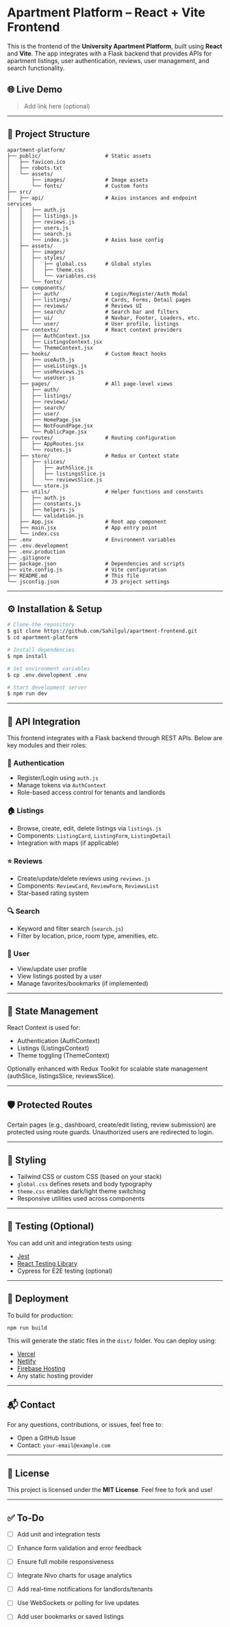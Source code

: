 # Apartment Platform – React + Vite Frontend

This is the frontend of the **University Apartment Platform**, built using **React** and **Vite**. The app integrates with a Flask backend that provides APIs for apartment listings, user authentication, reviews, user management, and search functionality.

## 🌐 Live Demo
> Add link here (optional)

---

## 📁 Project Structure
```
apartment-platform/
├── public/                     # Static assets
│   ├── favicon.ico
│   ├── robots.txt
│   └── assets/
│       ├── images/             # Image assets
│       └── fonts/              # Custom fonts
├── src/
│   ├── api/                    # Axios instances and endpoint services
│   │   ├── auth.js
│   │   ├── listings.js
│   │   ├── reviews.js
│   │   ├── users.js
│   │   ├── search.js
│   │   └── index.js            # Axios base config
│   ├── assets/
│   │   ├── images/
│   │   ├── styles/
│   │   │   ├── global.css      # Global styles
│   │   │   ├── theme.css
│   │   │   └── variables.css
│   │   └── fonts/
│   ├── components/
│   │   ├── auth/               # Login/Register/Auth Modal
│   │   ├── listings/           # Cards, Forms, Detail pages
│   │   ├── reviews/            # Reviews UI
│   │   ├── search/             # Search bar and filters
│   │   ├── ui/                 # Navbar, Footer, Loaders, etc.
│   │   └── user/               # User profile, listings
│   ├── contexts/               # React context providers
│   │   ├── AuthContext.jsx
│   │   ├── ListingsContext.jsx
│   │   └── ThemeContext.jsx
│   ├── hooks/                  # Custom React hooks
│   │   ├── useAuth.js
│   │   ├── useListings.js
│   │   ├── useReviews.js
│   │   └── useUser.js
│   ├── pages/                  # All page-level views
│   │   ├── auth/
│   │   ├── listings/
│   │   ├── reviews/
│   │   ├── search/
│   │   ├── user/
│   │   ├── HomePage.jsx
│   │   ├── NotFoundPage.jsx
│   │   └── PublicPage.jsx
│   ├── routes/                 # Routing configuration
│   │   ├── AppRoutes.jsx
│   │   └── routes.js
│   ├── store/                  # Redux or Context state
│   │   ├── slices/
│   │   │   ├── authSlice.js
│   │   │   ├── listingsSlice.js
│   │   │   └── reviewsSlice.js
│   │   └── store.js
│   ├── utils/                  # Helper functions and constants
│   │   ├── auth.js
│   │   ├── constants.js
│   │   ├── helpers.js
│   │   └── validation.js
│   ├── App.jsx                 # Root app component
│   ├── main.jsx                # App entry point
│   └── index.css
├── .env                        # Environment variables
├── .env.development
├── .env.production
├── .gitignore
├── package.json                # Dependencies and scripts
├── vite.config.js              # Vite configuration
├── README.md                   # This file
└── jsconfig.json               # JS project settings
```

---

## ⚙️ Installation & Setup

```bash
# Clone the repository
$ git clone https://github.com/Sahilgul/apartment-frontend.git
$ cd apartment-platform

# Install dependencies
$ npm install

# Set environment variables
$ cp .env.development .env

# Start development server
$ npm run dev
```

---

## 🔌 API Integration
This frontend integrates with a Flask backend through REST APIs. Below are key modules and their roles:

### 🔐 Authentication
- Register/Login using `auth.js`
- Manage tokens via `AuthContext`
- Role-based access control for tenants and landlords

### 🏠 Listings
- Browse, create, edit, delete listings via `listings.js`
- Components: `ListingCard`, `ListingForm`, `ListingDetail`
- Integration with maps (if applicable)

### ⭐ Reviews
- Create/update/delete reviews using `reviews.js`
- Components: `ReviewCard`, `ReviewForm`, `ReviewsList`
- Star-based rating system

### 🔍 Search
- Keyword and filter search (`search.js`)
- Filter by location, price, room type, amenities, etc.

### 👤 User
- View/update user profile
- View listings posted by a user
- Manage favorites/bookmarks (if implemented)

---

## 🧠 State Management
React Context is used for:
- Authentication (AuthContext)
- Listings (ListingsContext)
- Theme toggling (ThemeContext)

Optionally enhanced with Redux Toolkit for scalable state management (authSlice, listingsSlice, reviewsSlice).

---

## 🛡️ Protected Routes
Certain pages (e.g., dashboard, create/edit listing, review submission) are protected using route guards. Unauthorized users are redirected to login.

---

## 🎨 Styling
- Tailwind CSS or custom CSS (based on your stack)
- `global.css` defines resets and body typography
- `theme.css` enables dark/light theme switching
- Responsive utilities used across components

---

## 🧪 Testing (Optional)
You can add unit and integration tests using:
- [Jest](https://jestjs.io/)
- [React Testing Library](https://testing-library.com/docs/react-testing-library/intro/)
- Cypress for E2E testing (optional)

---

## 🚀 Deployment
To build for production:
```bash
npm run build
```
This will generate the static files in the `dist/` folder.
You can deploy using:
- [Vercel](https://vercel.com/)
- [Netlify](https://www.netlify.com/)
- [Firebase Hosting](https://firebase.google.com/products/hosting)
- Any static hosting provider

---

## 📬 Contact
For any questions, contributions, or issues, feel free to:
- Open a GitHub Issue
- Contact: `your-email@example.com`

---

## 📜 License
This project is licensed under the **MIT License**. Feel free to fork and use!

---

## ✅ To-Do
- [ ] Add unit and integration tests
- [ ] Enhance form validation and error feedback
- [ ] Ensure full mobile responsiveness
- [ ] Integrate Nivo charts for usage analytics
- [ ] Add real-time notifications for landlords/tenants
- [ ] Use WebSockets or polling for live updates
- [ ] Add user bookmarks or saved listings

